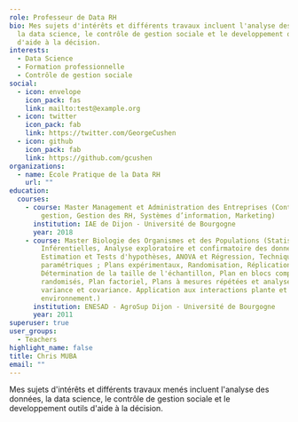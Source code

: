 ```yaml
---
role: Professeur de Data RH
bio: Mes sujets d'intérêts et différents travaux incluent l'analyse des données,
  la data science, le contrôle de gestion sociale et le developpement outils
  d'aide à la décision.
interests:
  - Data Science
  - Formation professionnelle
  - Contrôle de gestion sociale
social:
  - icon: envelope
    icon_pack: fas
    link: mailto:test@example.org
  - icon: twitter
    icon_pack: fab
    link: https://twitter.com/GeorgeCushen
  - icon: github
    icon_pack: fab
    link: https://github.com/gcushen
organizations:
  - name: Ecole Pratique de la Data RH
    url: ""
education:
  courses:
    - course: Master Management et Administration des Entreprises (Contrôle de
        gestion, Gestion des RH, Systèmes d’information, Marketing)
      institution: IAE de Dijon - Université de Bourgogne
      year: 2018
    - course: Master Biologie des Organismes et des Populations (Statistiques
        Inférentielles, Analyse exploratoire et confirmatoire des données,
        Estimation et Tests d'hypothèses, ANOVA et Régression, Techniques non
        paramétriques ; Plans expérimentaux, Randomisation, Réplication,
        Détermination de la taille de l'échantillon, Plan en blocs complèts
        randomisés, Plan factoriel, Plans à mesures répétées et analyses de
        variance et covariance. Application aux interactions plante et
        environnement.)
      institution: ENESAD - AgroSup Dijon - Université de Bourgogne
      year: 2011
superuser: true
user_groups:
  - Teachers
highlight_name: false
title: Chris MUBA
email: ""
---
```

Mes sujets d'intérêts et différents travaux menés incluent l'analyse des données, la data science, le contrôle de gestion sociale et le developpement outils d'aide à la décision.